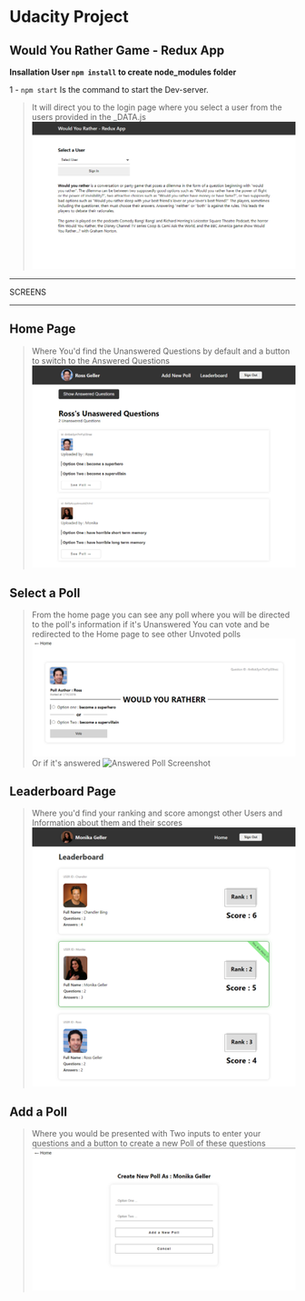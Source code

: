 # Udacity Project

## Would You Rather Game - Redux App


**Insallation User `npm install` to create node_modules folder**

1 - `npm start` Is the command to start the Dev-server.
> It will direct you to the login page where you select a user from the users provided in the _DATA.js 
![Login Page Screenshot](login-ss.png)

---

SCREENS

---

## Home Page
> Where You'd find the Unanswered Questions by default and a button to switch to the Answered Questions 
![Home Page Screenshot](home-ss.png)

## Select a Poll
> From the home page you can see any poll where you will be directed to the poll's information if it's Unanswered You can vote and be redirected to the Home page to see other Unvoted polls
![Unanswered Poll Screenshot](unAns.png)
Or if it's answered 
![Answered Poll Screenshot](answered-ss.png)

## Leaderboard Page
> Where you'd find your ranking and score amongst other Users and Information about them and their scores
![Leaderboard Screenshot](leader-ss.png)

## Add a Poll 
> Where you would be presented with Two inputs to enter your questions and a button to create a new Poll of these questions
![Add a Poll Screenshot](add-ss.png)

